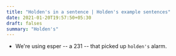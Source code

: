 ```yaml
---
title: "Holden's in a sentence | Holden's example sentences"
date: 2021-01-20T19:57:50+05:30
draft: falses
summary: "Holden's"
---
```

- We're using esper -- a 231 -- that picked up `holden's` alarm.
                 
